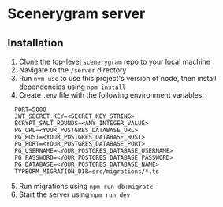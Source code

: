 # Scenerygram server

## Installation

1. Clone the top-level `scenerygram` repo to your local machine
2. Navigate to the `/server` directory
3. Run `nvm use` to use this project's version of node, then install dependencies using `npm install`
4. Create `.env` file with the following environment variables:

```
  PORT=5000
  JWT_SECRET_KEY=<SECRET_KEY_STRING>
  BCRYPT_SALT_ROUNDS=<ANY_INTEGER_VALUE>
  PG_URL=<YOUR_POSTGRES_DATABASE_URL>
  PG_HOST=<YOUR_POSTGRES_DATABASE_HOST>
  PG_PORT=<YOUR_POSTGRES_DATABASE_PORT>
  PG_USERNAME=<YOUR_POSTGRES_DATABASE_USERNAME>
  PG_PASSWORD=<YOUR_POSTGRES_DATABASE_PASSWORD>
  PG_DATABASE=<YOUR_POSTGRES_DATABASE_NAME>
  TYPEORM_MIGRATION_DIR=src/migrations/*.ts
```

5. Run migrations using `npm run db:migrate`
6. Start the server using `npm run dev`
